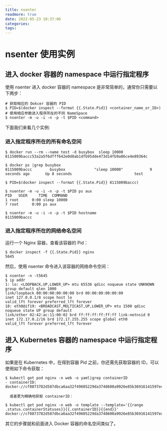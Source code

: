 ```yaml
---
title: nsenter
readmore: true
date: 2022-05-23 10:37:06
categories:
tags:
---
```


# nsenter 使用实例
## 进入 docker 容器的 namespace 中运行指定程序
使用 nsenter 进入 docker 容器的 namespace 是非常简单的，通常你只需要以下两步：

    # 获取相应的 Dokcer 容器的 PID
    $ PID=$(docker inspect --format {{.State.Pid}} <container_name_or_ID>)
    # 使用相应参数进入程序所在的不同 NameSpace
    $ nsenter -m -u -i -n -p -t $PID <command>

下面我们来看几个实例:

### 进入指定程序所在的所有命名空间

    $ docker run --rm --name test -d busybox  sleep 10000
    8115009baccc53a2a5f6dfff642e0d8ab1dfb95dde473d14fb9a06ce4e89364c
    
    $ docker ps |grep busybox
    8115009baccc        busybox             "sleep 10000"            9 seconds ago       Up 8 seconds                            test
    
    $ PID=$(docker inspect --format {{.State.Pid}} 8115009baccc)
    
    $ nsenter -m -u -i -n -p -t $PID ps aux
    PID   USER     TIME  COMMAND
    1 root      0:00 sleep 10000
    7 root      0:00 ps aux
    
    $ nsenter -m -u -i -n -p -t $PID hostname
    8115009baccc

### 进入指定程序所在的网络命名空间
运行一个 Nginx 容器，查看该容器的 Pid：

    $ docker inspect -f {{.State.Pid}} nginx
    5645

然后，使用 nsenter 命令进入该容器的网络命令空间：

    $ nsenter -n -t5645
    $ ip addr
    1: lo: <LOOPBACK,UP,LOWER_UP> mtu 65536 qdisc noqueue state UNKNOWN group default qlen 1000
    link/loopback 00:00:00:00:00:00 brd 00:00:00:00:00:00
    inet 127.0.0.1/8 scope host lo
    valid_lft forever preferred_lft forever
    18: eth0@if19: <BROADCAST,MULTICAST,UP,LOWER_UP> mtu 1500 qdisc noqueue state UP group default
    link/ether 02:42:ac:11:00:02 brd ff:ff:ff:ff:ff:ff link-netnsid 0
    inet 172.17.0.2/16 brd 172.17.255.255 scope global eth0
    valid_lft forever preferred_lft forever

## 进入 Kubernetes 容器的 namespace 中运行指定程序
如果是在 Kubernetes 中，在得到容器 Pid 之前，你还需先获取容器的 ID，可以使用如下命令获取：

    $ kubectl get pod nginx -n web -o yaml|grep containerID
    - containerID: docker://cf0873782d587dbca6aa32f49605229da3748600a9926e85b36916141597ec85
    
      或者更为精确地获取 containerID：
    
    $ kubectl get pod nginx -n web -o template --template='{{range .status.containerStatuses}}{{.containerID}}{{end}}'
    docker://cf0873782d587dbca6aa32f49605229da3748600a9926e85b36916141597ec85

其它的步骤就和前面进入 Docker 容器的命名空间类似了。
